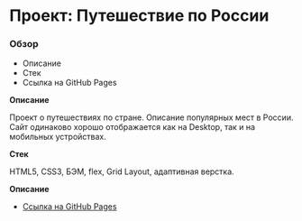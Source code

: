 # Проект: Путешествие по России

### Обзор
* Описание
* Стек
* Ссылка на GitHub Pages

**Описание**

Проект о путешествиях по стране. Описание популярных мест в России.
Сайт одинаково хорошо отображается как на Desktop, так и на мобильных устройствах.

**Стек**

HTML5, CSS3, БЭМ, flex, Grid Layout, адаптивная верстка.

**Описание**

* [Ссылка на GitHub Pages](https://www.figma.com/file/5S2WSbEFL6awjVWJ0NWL8Q/Sprint-3_-Russia-_-desktop-mobile?node-id=28503%3A0)

